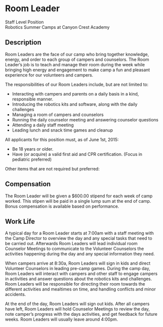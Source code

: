# Room Leader
Staff Level Position  
Robotics Summer Camps at Canyon Crest Academy

## Description
Room Leaders are the face of our camp who bring together knowledge, energy, and order to each group of campers and counselors. The Room Leader’s job is to teach and manage their room during the week while bringing high energy and engagement to make camp a fun and pleasant experience for our volunteers and campers. 

The responsibilities of our Room Leaders include, but are not limited to:

- Interacting with campers and parents on a daily basis in a kind, responsible manner.
- Introducing the robotics kits and software, along with the daily challenges
- Managing a room of campers and counselors
- Running the daily counselor meeting and answering counselor questions
- Attending a daily staff meeting
- Leading lunch and snack time games and cleanup

All applicants for this position must, as of June 1st, 2015:

- Be 18 years or older.
- Have (or acquire) a valid first aid and CPR certification. (Focus in pediatric preferred)

Other items that are not required but preferred:


## Compensation
The Room Leader will be given a $600.00 stipend for each week of camp worked. This stipen will be paid in a single lump sum at the end of camp. Bonus compensation is available based on performance.

## Work Life
A typical day for a Room Leader starts at 7:00am with a staff meeting with the Camp Director to overview the day and any special tasks that need to be carried out. Afterwards Room Leaders will lead individual room Counselor Meetings to communicate to the Volunteer Counselors the activities happening during the day and any special information they need.

When campers arrive at 8:30a, Room Leaders will sign in kids and direct Volunteer Counselors in leading pre-camp games. During the camp day, Room Leaders will interact with campers and other staff to engage campers in activities and answer questions about the robotics kits and challenges. Room Leaders will be responsible for directing their room towards the different activities and mealtimes on time, and handling conflicts and minor  accidents.

At the end of the day, Room Leaders will sign out kids. After all campers have left, Room Leaders will hold Counselor Meetings to review the day, note camper’s progress with the days activities, and get feedback for future weeks. Room Leaders will usually leave around 4:00pm.

